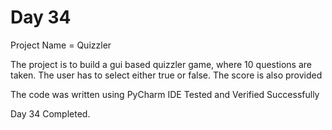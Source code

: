 # Day 34

Project Name = Quizzler

The project is to build a gui based quizzler game, where 10 questions are taken.
The user has to select either true or false.
The score is also provided 


The code was written using PyCharm IDE
Tested and Verified Successfully

Day 34 Completed.